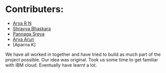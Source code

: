 # Contributers:
- [Arya R N](https://www.linkedin.com/in/aryarn?lipi=urn%3Ali%3Apage%3Ad_flagship3_profile_view_base_contact_details%3BPKQolg0URU%2BEkxTxzj8tyw%3D%3D)
- [Shravya Bhaskara](https://www.linkedin.com/in/shravya-bhaskara-56277a1b2?lipi=urn%3Ali%3Apage%3Ad_flagship3_profile_view_base_contact_details%3BtfY0I1IORCKki2Wx4siP8Q%3D%3D)
- [Pannaga Sreya](https://www.linkedin.com/in/pannaga-sreya-ukkalam-148775212?lipi=urn%3Ali%3Apage%3Ad_flagship3_profile_view_base_contact_details%3BWYOsILBORmO8KdirT2IQSA%3D%3D)
- [Arya Arun](https://www.linkedin.com/in/arya-arun-8566b3195?lipi=urn%3Ali%3Apage%3Ad_flagship3_profile_view_base_contact_details%3BUQLWLraYRaq4NyZn2xOXCw%3D%3D)
- [Aparna K]

We have all worked in together and have tried to build as much part of the project possible. Our idea was original. Took us some time to get familiar with IBM cloud. Eventually have learnt a lot.
